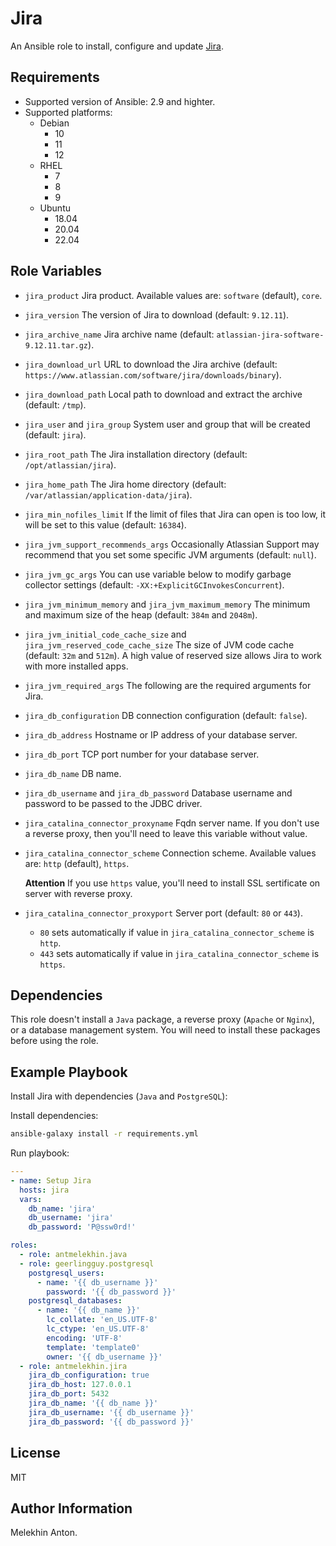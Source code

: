 Jira
====

An Ansible role to install, configure and update [Jira](https://www.atlassian.com/ru/software/jira).

Requirements
------------

- Supported version of Ansible: 2.9 and highter.
- Supported platforms:
  - Debian
    - 10
    - 11
    - 12
  - RHEL
    - 7
    - 8
    - 9
  - Ubuntu
    - 18.04
    - 20.04
    - 22.04

Role Variables
--------------

- `jira_product` Jira product. Available values are: `software` (default), `core`.
- `jira_version` The version of Jira to download (default: `9.12.11`).
- `jira_archive_name` Jira archive name (default: `atlassian-jira-software-9.12.11.tar.gz`).
- `jira_download_url` URL to download the Jira archive (default: `https://www.atlassian.com/software/jira/downloads/binary`).
- `jira_download_path` Local path to download and extract the archive (default: `/tmp`).
- `jira_user` and `jira_group` System user and group that will be created (default: `jira`).
- `jira_root_path` The Jira installation directory (default: `/opt/atlassian/jira`).
- `jira_home_path` The Jira home directory (default: `/var/atlassian/application-data/jira`).
- `jira_min_nofiles_limit` If the limit of files that Jira can open is too low, it will be set to this value (default: `16384`).
- `jira_jvm_support_recommends_args` Occasionally Atlassian Support may recommend that you set some specific JVM arguments (default: `null`).
- `jira_jvm_gc_args` You can use variable below to modify garbage collector settings (default: `-XX:+ExplicitGCInvokesConcurrent`).
- `jira_jvm_minimum_memory` and `jira_jvm_maximum_memory` The minimum and maximum size of the heap (default: `384m` and `2048m`).
- `jira_jvm_initial_code_cache_size` and `jira_jvm_reserved_code_cache_size` The size of JVM code cache (default: `32m` and `512m`). A high value of reserved size allows Jira to work with more installed apps.
- `jira_jvm_required_args` The following are the required arguments for Jira.
- `jira_db_configuration` DB connection configuration (default: `false`).
- `jira_db_address` Hostname or IP address of your database server.
- `jira_db_port` TCP port number for your database server.
- `jira_db_name` DB name.
- `jira_db_username` and `jira_db_password` Database username and password to be passed to the JDBC driver.
- `jira_catalina_connector_proxyname` Fqdn server name. If you don't use a reverse proxy, then you'll need to leave this variable without value.
- `jira_catalina_connector_scheme` Connection scheme. Available values are: `http` (default), `https`.

    **Attention** If you use `https` value, you'll need to install SSL sertificate on server with reverse proxy.

- `jira_catalina_connector_proxyport` Server port (default: `80` or `443`).
  - `80` sets automatically if value in `jira_catalina_connector_scheme` is `http`.
  - `443` sets automatically if value in `jira_catalina_connector_scheme` is `https`.

Dependencies
------------

This role doesn't install a `Java` package, a reverse proxy (`Apache` or `Nginx`), or a database management system. You will need to install these packages before using the role.

Example Playbook
----------------

Install Jira with dependencies (`Java` and `PostgreSQL`):

Install dependencies:

```bash
ansible-galaxy install -r requirements.yml
```

Run playbook:

```yaml
---
- name: Setup Jira
  hosts: jira
  vars:
    db_name: 'jira'
    db_username: 'jira'
    db_password: 'P@ssw0rd!'

roles:
  - role: antmelekhin.java
  - role: geerlingguy.postgresql
    postgresql_users:
      - name: '{{ db_username }}'
        password: '{{ db_password }}'
    postgresql_databases:
      - name: '{{ db_name }}'
        lc_collate: 'en_US.UTF-8'
        lc_ctype: 'en_US.UTF-8'
        encoding: 'UTF-8'
        template: 'template0'
        owner: '{{ db_username }}'
  - role: antmelekhin.jira
    jira_db_configuration: true
    jira_db_host: 127.0.0.1
    jira_db_port: 5432
    jira_db_name: '{{ db_name }}'
    jira_db_username: '{{ db_username }}'
    jira_db_password: '{{ db_password }}'
```

License
-------

MIT

Author Information
------------------

Melekhin Anton.
